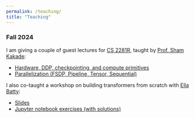 ```yaml
---
permalink: /teaching/
title: "Teaching"
---
```


### Fall 2024

I am giving a couple of guest lectures for [CS 2281R](https://shamulent.github.io/CS_2281_2024.html), taught by [Prof. Sham Kakade](https://sham.seas.harvard.edu/):

* [Hardware, DDP, checkpointing, and compute primitives](https://www.dropbox.com/scl/fi/ublytq30ac039n6xgefc2/Lec1_intro.pdf?rlkey=3yp2o60sn35imkw3x8bmwp0vh&st=940lvu0f&dl=0)
* [Parallelization (FSDP, Pipeline, Tensor, Sequential)](https://www.dropbox.com/scl/fi/q3qlzcamqq470ce5zitr8/Lec8_parallel.pdf?rlkey=3iirums9ypr83guvpfhemkby0&st=viltiy1f&dl=0)

I also co-taught a workshop on building transformers from scratch with [Ella Batty](https://ebatty.github.io/):
* [Slides](https://www.dropbox.com/scl/fi/5pbr4g4bgm2ssua6vrdu3/Kempner_Building_a_Transformer_from_Scratch_Workshop.pdf?rlkey=nu5gj80ju9f0iecvpxp88g8js&st=spqdhmuj&dl=0)
* [Jupyter notebook exercises (with solutions)](https://github.com/KempnerInstitute/transformer-workshop/tree/main)